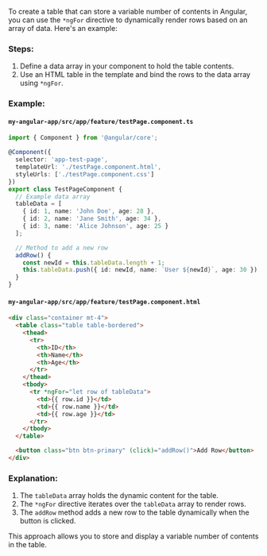 To create a table that can store a variable number of contents in Angular, you can use the `*ngFor` directive to dynamically render rows based on an array of data. Here's an example:

### Steps:
1. Define a data array in your component to hold the table contents.
2. Use an HTML table in the template and bind the rows to the data array using `*ngFor`.

### Example:

#### `my-angular-app/src/app/feature/testPage.component.ts`
```typescript
import { Component } from '@angular/core';

@Component({
  selector: 'app-test-page',
  templateUrl: './testPage.component.html',
  styleUrls: ['./testPage.component.css']
})
export class TestPageComponent {
  // Example data array
  tableData = [
    { id: 1, name: 'John Doe', age: 28 },
    { id: 2, name: 'Jane Smith', age: 34 },
    { id: 3, name: 'Alice Johnson', age: 25 }
  ];

  // Method to add a new row
  addRow() {
    const newId = this.tableData.length + 1;
    this.tableData.push({ id: newId, name: `User ${newId}`, age: 30 });
  }
}
```

#### `my-angular-app/src/app/feature/testPage.component.html`
```html
<div class="container mt-4">
  <table class="table table-bordered">
    <thead>
      <tr>
        <th>ID</th>
        <th>Name</th>
        <th>Age</th>
      </tr>
    </thead>
    <tbody>
      <tr *ngFor="let row of tableData">
        <td>{{ row.id }}</td>
        <td>{{ row.name }}</td>
        <td>{{ row.age }}</td>
      </tr>
    </tbody>
  </table>

  <button class="btn btn-primary" (click)="addRow()">Add Row</button>
</div>
```

### Explanation:
1. The `tableData` array holds the dynamic content for the table.
2. The `*ngFor` directive iterates over the `tableData` array to render rows.
3. The `addRow` method adds a new row to the table dynamically when the button is clicked.

This approach allows you to store and display a variable number of contents in the table.